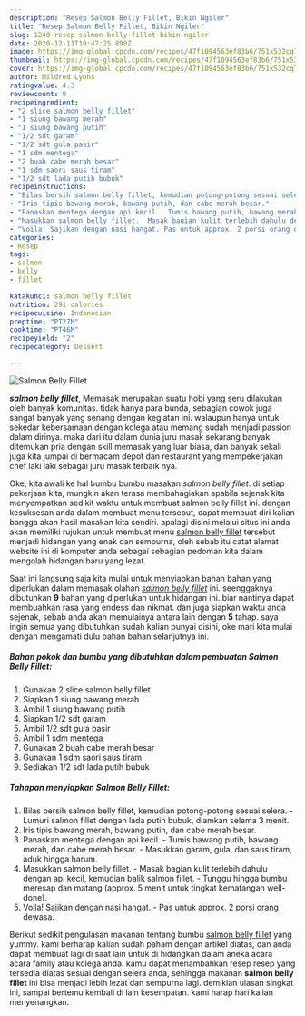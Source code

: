 ```yaml
---
description: "Resep Salmon Belly Fillet, Bikin Ngiler"
title: "Resep Salmon Belly Fillet, Bikin Ngiler"
slug: 1240-resep-salmon-belly-fillet-bikin-ngiler
date: 2020-12-11T10:47:25.890Z
image: https://img-global.cpcdn.com/recipes/47f1094563ef83b6/751x532cq70/salmon-belly-fillet-foto-resep-utama.jpg
thumbnail: https://img-global.cpcdn.com/recipes/47f1094563ef83b6/751x532cq70/salmon-belly-fillet-foto-resep-utama.jpg
cover: https://img-global.cpcdn.com/recipes/47f1094563ef83b6/751x532cq70/salmon-belly-fillet-foto-resep-utama.jpg
author: Mildred Lyons
ratingvalue: 4.3
reviewcount: 9
recipeingredient:
- "2 slice salmon belly fillet"
- "1 siung bawang merah"
- "1 siung bawang putih"
- "1/2 sdt garam"
- "1/2 sdt gula pasir"
- "1 sdm mentega"
- "2 buah cabe merah besar"
- "1 sdm saori saus tiram"
- "1/2 sdt lada putih bubuk"
recipeinstructions:
- "Bilas bersih salmon belly fillet, kemudian potong-potong sesuai selera.  Lumuri salmon fillet dengan lada putih bubuk, diamkan selama 3 menit."
- "Iris tipis bawang merah, bawang putih, dan cabe merah besar."
- "Panaskan mentega dengan api kecil.  Tumis bawang putih, bawang merah, dan cabe merah besar.  Masukkan garam, gula, dan saus tiram, aduk hingga harum."
- "Masukkan salmon belly fillet.  Masak bagian kulit terlebih dahulu dengan api kecil, kemudian balik salmon fillet.  Tunggu hingga bumbu meresap dan matang (approx. 5 menit untuk tingkat kematangan well-done)."
- "Voila! Sajikan dengan nasi hangat. Pas untuk approx. 2 porsi orang dewasa."
categories:
- Resep
tags:
- salmon
- belly
- fillet

katakunci: salmon belly fillet 
nutrition: 291 calories
recipecuisine: Indonesian
preptime: "PT27M"
cooktime: "PT46M"
recipeyield: "2"
recipecategory: Dessert

---
```



![Salmon Belly Fillet](https://img-global.cpcdn.com/recipes/47f1094563ef83b6/751x532cq70/salmon-belly-fillet-foto-resep-utama.jpg)

<b><i>salmon belly fillet</i></b>, Memasak merupakan suatu hobi yang seru dilakukan oleh banyak komunitas. tidak hanya para bunda, sebagian cowok juga sangat banyak yang senang dengan kegiatan ini. walaupun hanya untuk sekedar kebersamaan dengan kolega atau memang sudah menjadi passion dalam dirinya. maka dari itu dalam dunia juru masak sekarang banyak ditemukan pria dengan skill memasak yang luar biasa, dan banyak sekali juga kita jumpai di bermacam depot dan restaurant yang mempekerjakan chef laki laki sebagai juru masak terbaik nya.

Oke, kita awali ke hal bumbu bumbu masakan <i>salmon belly fillet</i>. di setiap pekerjaan kita, mungkin akan terasa membahagiakan apabila sejenak kita menyempatkan sedikit waktu untuk membuat salmon belly fillet ini. dengan kesuksesan anda dalam membuat menu tersebut, dapat membuat diri kalian bangga akan hasil masakan kita sendiri. apalagi disini melalui situs ini anda akan memiliki rujukan untuk membuat menu <u>salmon belly fillet</u> tersebut menjadi hidangan yang enak dan sempurna, oleh sebab itu catat alamat website ini di komputer anda sebagai sebagian pedoman kita dalam mengolah hidangan baru yang lezat.




Saat ini langsung saja kita mulai untuk menyiapkan bahan bahan yang diperlukan dalam memasak olahan <u><i>salmon belly fillet</i></u> ini. seenggaknya dibutuhkan <b>9</b> bahan yang diperlukan untuk hidangan ini. biar nantinya dapat membuahkan rasa yang endess dan nikmat. dan juga siapkan waktu anda sejenak, sebab anda akan memulainya antara lain dengan <b>5</b> tahap. saya ingin semua yang dibutuhkan sudah kalian punyai disini, oke mari kita mulai dengan mengamati dulu bahan bahan selanjutnya ini.

<!--inarticleads1-->

##### Bahan pokok dan bumbu yang dibutuhkan dalam pembuatan Salmon Belly Fillet:

1. Gunakan 2 slice salmon belly fillet
1. Siapkan 1 siung bawang merah
1. Ambil 1 siung bawang putih
1. Siapkan 1/2 sdt garam
1. Ambil 1/2 sdt gula pasir
1. Ambil 1 sdm mentega
1. Gunakan 2 buah cabe merah besar
1. Gunakan 1 sdm saori saus tiram
1. Sediakan 1/2 sdt lada putih bubuk




<!--inarticleads2-->

##### Tahapan menyiapkan Salmon Belly Fillet:

1. Bilas bersih salmon belly fillet, kemudian potong-potong sesuai selera.  - Lumuri salmon fillet dengan lada putih bubuk, diamkan selama 3 menit.
1. Iris tipis bawang merah, bawang putih, dan cabe merah besar.
1. Panaskan mentega dengan api kecil.  - Tumis bawang putih, bawang merah, dan cabe merah besar.  - Masukkan garam, gula, dan saus tiram, aduk hingga harum.
1. Masukkan salmon belly fillet.  - Masak bagian kulit terlebih dahulu dengan api kecil, kemudian balik salmon fillet.  - Tunggu hingga bumbu meresap dan matang (approx. 5 menit untuk tingkat kematangan well-done).
1. Voila! Sajikan dengan nasi hangat. - Pas untuk approx. 2 porsi orang dewasa.




Berikut sedikit pengulasan makanan tentang bumbu <u>salmon belly fillet</u> yang yummy. kami berharap kalian sudah paham dengan artikel diatas, dan anda dapat membuat lagi di saat lain untuk di hidangkan dalam aneka acara acara family atau kolega anda. kamu dapat menambahkan resep resep yang tersedia diatas sesuai dengan selera anda, sehingga makanan <b>salmon belly fillet</b> ini bisa menjadi lebih lezat dan sempurna lagi. demikian ulasan singkat ini, sampai bertemu kembali di lain kesempatan. kami harap hari kalian menyenangkan.
